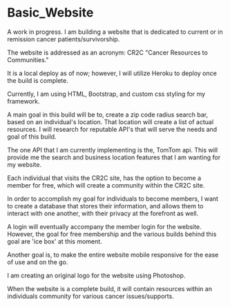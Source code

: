# Basic_Website

A work in progress. I am building a website that is dedicated to current or in remission cancer patients/survivorship.

The website is addressed as an acronym: CR2C "Cancer Resources to Communities."

It is a local deploy as of now; however, I will utilize Heroku to deploy once the build is complete.

Currently, I am using HTML, Bootstrap, and custom css styling for my framework. 

A main goal in this build will be to, create a zip code radius search bar, based on an individual's location. That location will create a
list of actual resources. I will research for reputable API's that will serve the needs and goal of this build. 

The one API that I am currently implementing is the, TomTom api. This will provide me the search and business location features that I am wanting for my website. 

Each individual that visits the CR2C site, has the option to become a member for free, which will create a community within the CR2C site. 

In order to accomplish my goal for individuals to become members, I want to create a database that stores their information, and allows them to interact with one another, with their privacy at the forefront as well.

A login will eventually accompany the member login for the website. However, the goal for free membership and the various builds behind this goal are 'ice box' at this moment.

Another goal is, to make the entire website mobile responsive for the ease of use and on the go.

I am creating an original logo for the website using Photoshop.

When the website is a complete build, it will contain resources within an individuals community for various cancer issues/supports.